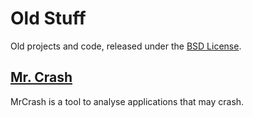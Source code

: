 # Old Stuff #

Old projects and code, released under the [BSD License](LICENSE.md "BSD License").

## [Mr. Crash](MrCrash/Readme.md "Mr. Crash") ##

MrCrash is a tool to analyse applications that may crash.

